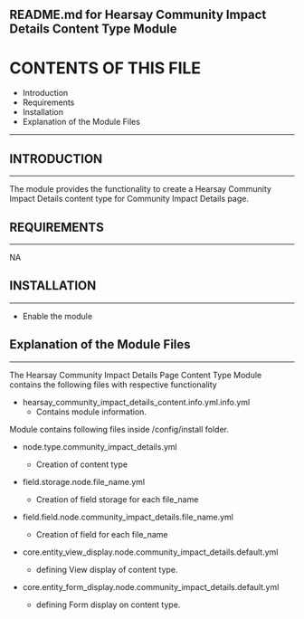 README.md for Hearsay Community Impact Details Content Type Module
-------------------------------------

# CONTENTS OF THIS FILE

  - Introduction
  - Requirements
  - Installation
  - Explanation of the Module Files

---------------------

## INTRODUCTION
------------

The module provides the functionality to create a Hearsay Community Impact Details content type for Community Impact Details page.



## REQUIREMENTS
------------

NA


## INSTALLATION
------------

- Enable the module


## Explanation of the Module Files
--------------------------------

The Hearsay Community Impact Details Page Content Type Module contains the following files with respective functionality

- hearsay_community_impact_details_content.info.yml.info.yml
  - Contains module information.


Module contains following files inside /config/install folder.

- node.type.community_impact_details.yml
  - Creation of content type

- field.storage.node.file_name.yml
  - Creation of field storage for each file_name
    
- field.field.node.community_impact_details.file_name.yml
  - Creation of field for each file_name

- core.entity_view_display.node.community_impact_details.default.yml
  - defining View display of content type.

- core.entity_form_display.node.community_impact_details.default.yml
  - defining Form display on content type.
